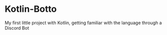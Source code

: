 # Kotlin-Botto
My first little project with Kotlin, getting familiar with the language through a Discord Bot
